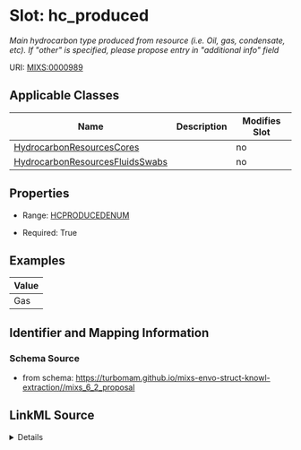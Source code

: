 # Slot: hc_produced


_Main hydrocarbon type produced from resource (i.e. Oil, gas, condensate, etc). If "other" is specified, please propose entry in "additional info" field_



URI: [MIXS:0000989](https://w3id.org/mixs/0000989)



<!-- no inheritance hierarchy -->




## Applicable Classes

| Name | Description | Modifies Slot |
| --- | --- | --- |
[HydrocarbonResourcesCores](HydrocarbonResourcesCores.md) |  |  no  |
[HydrocarbonResourcesFluidsSwabs](HydrocarbonResourcesFluidsSwabs.md) |  |  no  |







## Properties

* Range: [HCPRODUCEDENUM](HCPRODUCEDENUM.md)

* Required: True






## Examples

| Value |
| --- |
| Gas |

## Identifier and Mapping Information







### Schema Source


* from schema: https://turbomam.github.io/mixs-envo-struct-knowl-extraction//mixs_6_2_proposal




## LinkML Source

<details>
```yaml
name: hc_produced
description: Main hydrocarbon type produced from resource (i.e. Oil, gas, condensate,
  etc). If "other" is specified, please propose entry in "additional info" field
title: hydrocarbon type produced
notes:
- hydrocarbon
- type
examples:
- value: Gas
from_schema: https://turbomam.github.io/mixs-envo-struct-knowl-extraction//mixs_6_2_proposal
rank: 1000
slot_uri: MIXS:0000989
multivalued: false
alias: hc_produced
domain_of:
- HydrocarbonResourcesCores
- HydrocarbonResourcesFluidsSwabs
range: HC_PRODUCED_ENUM
required: true

```
</details>